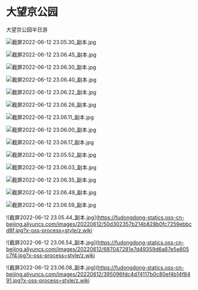 # 大望京公园

大望京公园半日游

![截屏2022-06-12 23.05.30_副本.jpg](https://fudongdong-statics.oss-cn-beijing.aliyuncs.com/images/20220612/ecba6dc96c1342caa1042f9096068ac5.jpg?x-oss-process=style/z.wiki)

![截屏2022-06-12 23.06.45_副本.jpg](https://fudongdong-statics.oss-cn-beijing.aliyuncs.com/images/20220612/d2688853bb2941edba82105220c3007f.jpg?x-oss-process=style/z.wiki)

![截屏2022-06-12 23.06.30_副本.jpg](https://fudongdong-statics.oss-cn-beijing.aliyuncs.com/images/20220612/e728aa20ef2940ec8e18aa557056c242.jpg?x-oss-process=style/z.wiki)

![截屏2022-06-12 23.06.40_副本.jpg](https://fudongdong-statics.oss-cn-beijing.aliyuncs.com/images/20220612/09000d53987f4e4087217d489f489a77.jpg?x-oss-process=style/z.wiki)

![截屏2022-06-12 23.06.22_副本.jpg](https://fudongdong-statics.oss-cn-beijing.aliyuncs.com/images/20220612/db2be3faafb94478a9126b2010abe980.jpg?x-oss-process=style/z.wiki)

![截屏2022-06-12 23.06.26_副本.jpg](https://fudongdong-statics.oss-cn-beijing.aliyuncs.com/images/20220612/6e97537393e54981af0899b3c9dfb33f.jpg?x-oss-process=style/z.wiki)

![截屏2022-06-12 23.06.11_副本.jpg](https://fudongdong-statics.oss-cn-beijing.aliyuncs.com/images/20220612/5bb69e4f47234ba2b792aa8af4ffd3e7.jpg?x-oss-process=style/z.wiki)

![截屏2022-06-12 23.06.00_副本.jpg](https://fudongdong-statics.oss-cn-beijing.aliyuncs.com/images/20220612/5f2ad1c6c2b6443e9e8adcfd4d7090ad.jpg?x-oss-process=style/z.wiki)

![截屏2022-06-12 23.06.17_副本.jpg](https://fudongdong-statics.oss-cn-beijing.aliyuncs.com/images/20220612/ecea8256f93541d0945780002a2f3f48.jpg?x-oss-process=style/z.wiki)

![截屏2022-06-12 23.05.52_副本.jpg](https://fudongdong-statics.oss-cn-beijing.aliyuncs.com/images/20220612/b332a8ad525441f0b3574177cb5478a1.jpg?x-oss-process=style/z.wiki)

![截屏2022-06-12 23.06.03_副本.jpg](https://fudongdong-statics.oss-cn-beijing.aliyuncs.com/images/20220612/d7ddd2219e394003bc657b08639a227a.jpg?x-oss-process=style/z.wiki)

![截屏2022-06-12 23.06.35_副本.jpg](https://fudongdong-statics.oss-cn-beijing.aliyuncs.com/images/20220612/af1e231d70534bca84c6bb2a4e1d3367.jpg?x-oss-process=style/z.wiki)

![截屏2022-06-12 23.06.49_副本.jpg](https://fudongdong-statics.oss-cn-beijing.aliyuncs.com/images/20220612/9d89b816e2034fd49cccaf28192bce99.jpg?x-oss-process=style/z.wiki)

![截屏2022-06-12 23.06.59_副本.jpg](https://fudongdong-statics.oss-cn-beijing.aliyuncs.com/images/20220612/142b9734943f4bbe932ec430315852a0.jpg?x-oss-process=style/z.wiki)

![截屏2022-06-12 23.05.44_副本.jpg](https://fudongdong-statics.oss-cn-beijing.aliyuncs.com/images/20220612/50d302357b214b828b0fc7259ebbcd8f.jpg?x-oss-process=style/z.wiki

![截屏2022-06-12 23.06.54_副本.jpg](https://fudongdong-statics.oss-cn-beijing.aliyuncs.com/images/20220612/687047281e7d49359d6a87e5e805c7f4.jpg?x-oss-process=style/z.wiki

![截屏2022-06-12 23.06.08_副本.jpg](https://fudongdong-statics.oss-cn-beijing.aliyuncs.com/images/20220612/395096fdc4d74117b0c80ef4b14f8491.jpg?x-oss-process=style/z.wiki


